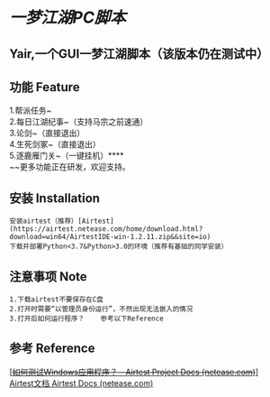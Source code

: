 # *一梦江湖PC脚本*

## Yair,一个GUI一梦江湖脚本（该版本仍在测试中）

## **功能** Feature

1.帮派任务~  
2.每日江湖纪事~（支持马宗之前速通）  
3.论剑~（直接退出）  
4.生死剑冢~（直接退出）  
5.逐鹿雁门关~（一键挂机）****  
~~更多功能正在研发，欢迎支持。

## **安装** Installation

```
安装airtest（推荐）[Airtest](https://airtest.netease.com/home/download.html?download=win64/AirtestIDE-win-1.2.11.zip&&site=io)
下载并部署Python<3.7&Python>3.0的环境（推荐有基础的同学安装）
```

## **注意事项** Note

```
1.下载airtest不要保存在C盘
2.打开时需要“以管理员身份运行”，不然出现无法嵌入的情况
3.打开后如何运行程序？    参考以下Reference
```

## **参考** Reference

[[~~如何测试Windows应用程序？ - Airtest Project Docs (netease.com)~~]](https://airtest.doc.io.netease.com/tutorial/7_Windows_automated_testing/)  
[Airtest文档 Airtest Docs (netease.com)](https://airtest.doc.io.netease.com/)
